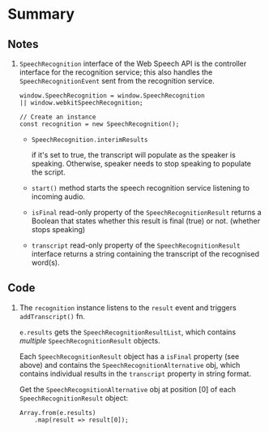 # Summary

## Notes

1. `SpeechRecognition` interface of the Web Speech API is the controller interface for the recognition service; this also handles the `SpeechRecognitionEvent` sent from the recognition service.

    ```
    window.SpeechRecognition = window.SpeechRecognition 
    || window.webkitSpeechRecognition;
  
    // Create an instance
    const recognition = new SpeechRecognition();
    ```
    
    * `SpeechRecognition.interimResults`

        if it's set to true, the transcript will populate as the speaker is speaking. Otherwise, speaker needs to stop speaking to populate the script.
        
    * `start()` method starts the speech recognition service listening to incoming audio.

    * `isFinal` read-only property of the `SpeechRecognitionResult` returns a Boolean that states whether this result is final (true) or not. (whether stops speaking)

    * `transcript` read-only property of the `SpeechRecognitionResult` interface returns a string containing the transcript of the recognised word(s).

## Code

1. The `recognition` instance listens to the `result` event and triggers `addTranscript()` fn.

    `e.results` gets the `SpeechRecognitionResultList`, which contains *multiple* `SpeechRecognitionResult` objects. 
    
    Each `SpeechRecognitionResult` object has a `isFinal` property (see above) and contains the `SpeechRecognitionAlternative` obj, which contains individual results in the `transcript` property in string format.
    
    Get the `SpeechRecognitionAlternative` obj at position [0] of each `SpeechRecognitionResult` object:
    
    ```
    Array.from(e.results)
        .map(result => result[0]);
    ```

    